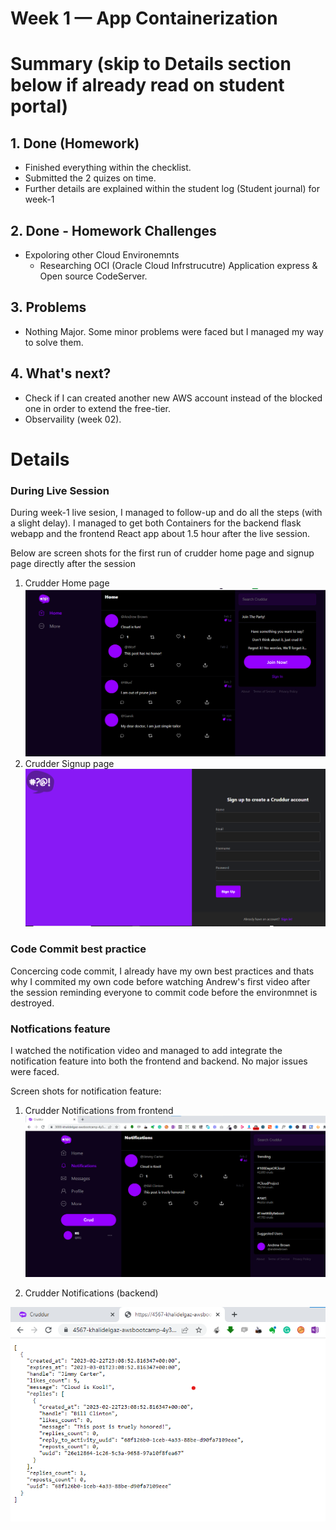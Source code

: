 # Week 1 — App Containerization

# Summary (skip to Details section below if already read on student portal)

## 1. Done (Homework)
- Finished everything within the checklist. 
- Submitted the 2 quizes on time. 
- Further details are explained within the student log (Student journal) for week-1

## 2. Done - Homework Challenges
- Expoloring other Cloud Environemnts
    - Researching OCI (Oracle Cloud Infrstrucutre) Application express & Open source CodeServer.

## 3. Problems
- Nothing Major. Some minor problems were faced but I managed my way to solve them.

## 4. What's next?
- Check if I can created another new AWS account instead of the blocked one in order to extend the free-tier. 
- Observaility (week 02).


# Details



### During Live Session

During week-1 live sesion, I managed to follow-up and do all the steps (with a slight delay). I managed to get both Containers for the backend flask webapp and the frontend React app about 1.5 hour after the live session.

Below are screen shots for the first run of crudder home page and signup page directly after the session
1. Crudder Home page ![Cudder home](week-01/crudder-home.png)
2. Crudder Signup page ![Sign up into Cudder](week-01/crudder-signup.png)


### Code Commit best practice

Concercing code commit, I already have my own best practices and thats why I commited my own code before watching Andrew's first video after the session reminding everyone to commit code before the environmnet is destroyed.


### Notfications feature
I watched the notification video and managed to add integrate the notification feature into both the frontend and backend. No major issues were faced.

Screen shots for notification feature:

1. Crudder Notifications from frontend
![Notifications - frontend](week-01/crudder-notifications-from-frontend.png)

2. Crudder Notifications (backend)

![Notifications - Backend](week-01/crudder-notifications-backend.png)



